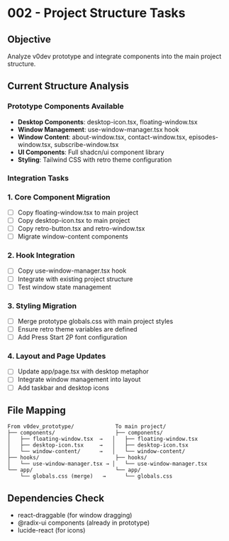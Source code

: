 # 002 - Project Structure Tasks

## Objective
Analyze v0dev prototype and integrate components into the main project structure.

## Current Structure Analysis

### Prototype Components Available
- **Desktop Components**: desktop-icon.tsx, floating-window.tsx
- **Window Management**: use-window-manager.tsx hook
- **Window Content**: about-window.tsx, contact-window.tsx, episodes-window.tsx, subscribe-window.tsx
- **UI Components**: Full shadcn/ui component library
- **Styling**: Tailwind CSS with retro theme configuration

### Integration Tasks

### 1. Core Component Migration
- [ ] Copy floating-window.tsx to main project
- [ ] Copy desktop-icon.tsx to main project
- [ ] Copy retro-button.tsx and retro-window.tsx
- [ ] Migrate window-content components

### 2. Hook Integration
- [ ] Copy use-window-manager.tsx hook
- [ ] Integrate with existing project structure
- [ ] Test window state management

### 3. Styling Migration
- [ ] Merge prototype globals.css with main project styles
- [ ] Ensure retro theme variables are defined
- [ ] Add Press Start 2P font configuration

### 4. Layout and Page Updates
- [ ] Update app/page.tsx with desktop metaphor
- [ ] Integrate window management into layout
- [ ] Add taskbar and desktop icons

## File Mapping

```
From v0dev_prototype/             To main project/
├── components/                   ├── components/
│   ├── floating-window.tsx  →   │   ├── floating-window.tsx
│   ├── desktop-icon.tsx     →   │   ├── desktop-icon.tsx
│   └── window-content/      →   │   └── window-content/
├── hooks/                        ├── hooks/
│   └── use-window-manager.tsx → │   └── use-window-manager.tsx
└── app/                          └── app/
    └── globals.css (merge)   →      └── globals.css
```

## Dependencies Check
- react-draggable (for window dragging)
- @radix-ui components (already in prototype)
- lucide-react (for icons)